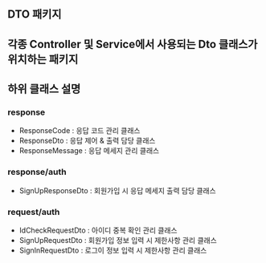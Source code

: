 ## DTO 패키지
각종 Controller 및 Service에서 사용되는 Dto 클래스가 위치하는 패키지
---
## 하위 클래스 설명

### response
- ResponseCode : 응답 코드 관리 클래스
- ResponseDto : 응답 제어 & 출력 담당 클래스
- ResponseMessage : 응답 메세지 관리 클래스

### response/auth
- SignUpResponseDto : 회원가입 시 응답 메세지 출력 담당 클래스

### request/auth
- IdCheckRequestDto : 아이디 중복 확인 관리 클래스
- SignUpRequestDto : 회원가입 정보 입력 시 제한사항 관리 클래스
- SignInRequestDto : 로그이 정보 입력 시 제한사항 관리 클래스